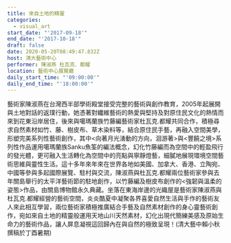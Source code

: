 ```yaml
---
title: 來自土地的精靈
categories:
  - visual_art
start_date: "'2017-09-18'"
end_date: "'2017-10-18'"
draft: false
date: 2020-05-20T08:49:47.832Z
host: 清大藝術中心
performer: 陳淑燕 杜瓦克．都耀
location: 藝術中心展覽廳
daily_start_time: "'09:00:00'"
daily_end_time: "'18:00:00'"
---
```


藝術家陳淑燕在台灣西半部學術殿堂接受完整的藝術與創作教育，2005年起展開與土地對話的返璞行動，她憑著對纖維藝術的熱愛與堅持及對原住民文化的熱情而來到花東沿岸居住，後來與噶瑪蘭族竹藤編藝術家杜瓦克.都耀共同合作，積極尋求自然素材如竹、藤、樹皮布、草木染料等，結合原住民手藝，再融入空間美學，形塑完美系列性藝術創作，其中<向著月光湧動的方向，洄游著>與<豐饒之境>系列性作品運用噶瑪蘭族Sanku魚筌的編法概念，幻化竹藤編而為空間中的輕盈飛行的發光體，更可融入生活轉化為空間中的亮點與寧靜燈藝，細膩地展現環境空間藝術思維與靈性生活。這十多年來年來在世界各地如美國、加拿大、香港、立陶宛、中國等參與多起國際展覽、駐村與交流，陳淑燕與杜瓦克.都耀兩位藝術家參與去年關島舉行的太平洋藝術節的駐地創作，以竹藤編及樹皮布創作的<強韌與溫柔的姿態>作品，由關島博物館永久典藏。坐落在東海岸邊的光織屋是藝術家陳淑燕與杜瓦克.都耀經營的藝術空間，炎炎酷夏中凝聚各界喜愛自然生活與手作的藝術友人來此相互學習，兩位藝術家積極推廣結合手藝及自然素材創作的身心靈藝術創作，宛如來自土地的精靈般運用天地山川天然素材，幻化出現代簡練美感及原始生命力的藝術作品，讓人屏息凝視這回歸內在與自然的極致呈現！(清大藝中賴小秋撰稿於丁酉暑期)